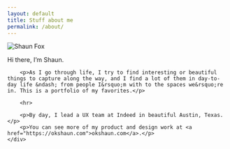 ```yaml
---
layout: default
title: Stuff about me
permalink: /about/
---
```


<div class="container about-page">
	<div class="column pic">
		<img src="{{ site.url }}{{ site.baseurl }}/assets/img/shaun-fox-photo-2022.jpg" alt="Shaun Fox" class="bio-pic">
	</div>
	<div class="column my-bio">
		<p>Hi there, I&rsquo;m Shaun.</p>

		<p>As I go through life, I try to find interesting or beautiful things to capture along the way, and I find a lot of them in day-to-day life &ndash; from people I&rsquo;m with to the spaces we&rsquo;re in. This is a portfolio of my favorites.</p>

		<hr>

		<p>By day, I lead a UX team at Indeed in beautiful Austin, Texas.</p>
		<p>You can see more of my product and design work at <a href="https://okshaun.com">okshaun.com</a>.</p>
	</div>
</div>